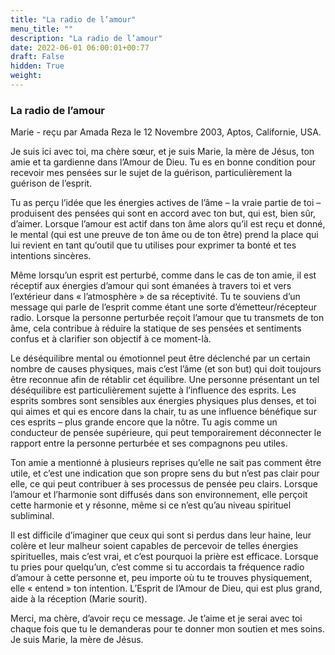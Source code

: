 ```yaml
---
title: "La radio de l’amour"
menu_title: ""
description: "La radio de l’amour"
date: 2022-06-01 06:00:01+00:77
draft: False
hidden: True
weight:
---
```

### La radio de l’amour

Marie - reçu par Amada Reza le 12 Novembre 2003, Aptos, Californie, USA.

Je suis ici avec toi, ma chère sœur, et je suis Marie, la mère de Jésus, ton amie et ta gardienne dans l’Amour de Dieu. Tu es en bonne condition pour recevoir mes pensées sur le sujet de la guérison, particulièrement la guérison de l’esprit.

Tu as perçu l’idée que les énergies actives de l’âme – la vraie partie de toi – produisent des pensées qui sont en accord avec ton but, qui est, bien sûr, d’aimer. Lorsque l’amour est actif dans ton âme alors qu’il est reçu et donné, le mental (qui est une preuve de ton âme ou de ton être) prend la place qui lui revient en tant qu’outil que tu utilises pour exprimer ta bonté et tes intentions sincères.

Même lorsqu’un esprit est perturbé, comme dans le cas de ton amie, il est réceptif aux énergies d’amour qui sont émanées à travers toi et vers l’extérieur dans « l’atmosphère » de sa réceptivité. Tu te souviens d’un message qui parle de l’esprit comme étant une sorte d’émetteur/récepteur radio. Lorsque la personne perturbée reçoit l’amour que tu transmets de ton âme, cela contribue à réduire la statique de ses pensées et sentiments confus et à clarifier son objectif à ce moment-là.

Le déséquilibre mental ou émotionnel peut être déclenché par un certain nombre de causes physiques, mais c’est l’âme (et son but) qui doit toujours être reconnue afin de rétablir cet équilibre. Une personne présentant un tel déséquilibre est particulièrement sujette à l’influence des esprits. Les esprits sombres sont sensibles aux énergies physiques plus denses, et toi qui aimes et qui es encore dans la chair, tu as une influence bénéfique sur ces esprits – plus grande encore que la nôtre. Tu agis comme un conducteur de pensée supérieure, qui peut temporairement déconnecter le rapport entre la personne perturbée et ses compagnons peu utiles.

Ton amie a mentionné à plusieurs reprises qu’elle ne sait pas comment être utile, et c’est une indication que son propre sens du but n’est pas clair pour elle, ce qui peut contribuer à ses processus de pensée peu clairs. Lorsque l’amour et l’harmonie sont diffusés dans son environnement, elle perçoit cette harmonie et y résonne, même si ce n’est qu’au niveau spirituel subliminal.

Il est difficile d’imaginer que ceux qui sont si perdus dans leur haine, leur colère et leur malheur soient capables de percevoir de telles énergies spirituelles, mais c’est vrai, et c’est pourquoi la prière est efficace. Lorsque tu pries pour quelqu’un, c’est comme si tu accordais ta fréquence radio d’amour à cette personne et, peu importe où tu te trouves physiquement, elle « entend » ton intention. L’Esprit de l’Amour de Dieu, qui est plus grand, aide à la réception (Marie sourit).

Merci, ma chère, d’avoir reçu ce message. Je t’aime et je serai avec toi chaque fois que tu le demanderas pour te donner mon soutien et mes soins. Je suis Marie, la mère de Jésus.
